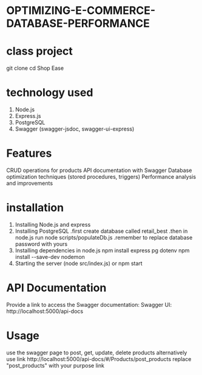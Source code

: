 # OPTIMIZING-E-COMMERCE-DATABASE-PERFORMANCE
# class project
git clone 
cd Shop Ease
 # technology used
1. Node.js
2. Express.js
3. PostgreSQL
4. Swagger (swagger-jsdoc, swagger-ui-express)

# Features
CRUD operations for products
API documentation with Swagger
Database optimization techniques (stored procedures, triggers)
Performance analysis and improvements

# installation
1. Installing Node.js and express
2. Installing PostgreSQL
   .first create database called retail_best
   .then in node.js run node scripts/populateDb.js
   .remember to replace database password with yours
4. Installing dependencies in node.js
     npm install express pg dotenv
     npm install --save-dev nodemon
5. Starting the server (node src/index.js) or npm start 

# API Documentation
Provide a link to access the Swagger documentation:
Swagger UI: http://localhost:5000/api-docs 

# Usage
use the swagger page to post, get, update, delete products
alternatively use link http://localhost:5000/api-docs/#/Products/post_products
replace "post_products" with your purpose link 

